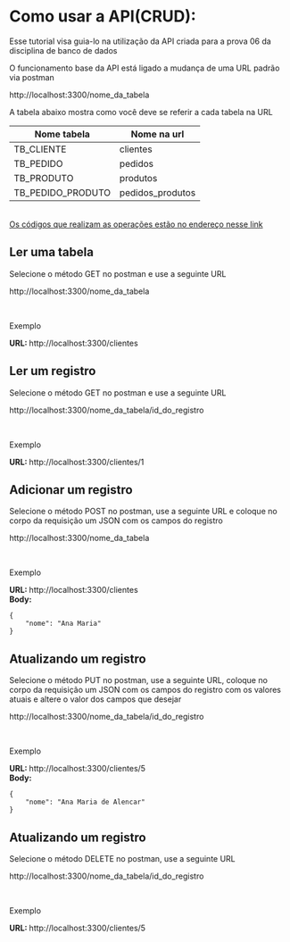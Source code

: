 <h1>Como usar a API(CRUD):</h1>
<p>Esse tutorial visa guia-lo na utilização da API criada para a prova 06 da disciplina de banco de dados</p>
<p>O funcionamento base da API está ligado a mudança de uma URL padrão via postman</p>

http://localhost:3300/nome_da_tabela

<p>A tabela abaixo mostra como você deve se referir a cada tabela na URL</p>

| Nome tabela | Nome na url |
| ------------- | ------------- |
| TB_CLIENTE  | clientes  |
| TB_PEDIDO | pedidos  |
| TB_PRODUTO | produtos  |
| TB_PEDIDO_PRODUTO | pedidos_produtos |

<br/>[Os códigos que realizam as operações estão no endereço nesse link](https://github.com/samuelfabrasil/prova-aluno-samuelfariasdeavellarbrasil/tree/master/controllers)
<h2>Ler uma tabela</h2>
<p>Selecione o método GET no postman e use a seguinte URL</p>
http://localhost:3300/nome_da_tabela

<br/><p>Exemplo</p>

<strong>URL: </strong>http://localhost:3300/clientes<br/>

<h2>Ler um registro</h2>
<p>Selecione o método GET no postman e use a seguinte URL</p>
http://localhost:3300/nome_da_tabela/id_do_registro

<br/><p>Exemplo</p>

<strong>URL: </strong>http://localhost:3300/clientes/1<br/>

<h2>Adicionar um registro</h2>
<p>Selecione o método POST no postman, use a seguinte URL e coloque no corpo da requisição um JSON com os campos do registro</p>
http://localhost:3300/nome_da_tabela

<br/><p>Exemplo</p>

<strong>URL: </strong>http://localhost:3300/clientes<br/>
<strong>Body:</strong>
```
{
    "nome": "Ana Maria"
}
```

<h2>Atualizando um registro</h2>
<p>Selecione o método PUT no postman, use a seguinte URL, coloque no corpo da requisição um JSON com os campos do registro com os valores atuais e altere o valor dos campos que desejar
</p>
http://localhost:3300/nome_da_tabela/id_do_registro

<br/><p>Exemplo</p>

<strong>URL: </strong>http://localhost:3300/clientes/5<br/>
<strong>Body:</strong>
```
{
    "nome": "Ana Maria de Alencar"
}
```

<h2>Atualizando um registro</h2>
<p>Selecione o método DELETE no postman, use a seguinte URL</p>
http://localhost:3300/nome_da_tabela/id_do_registro

<br/><p>Exemplo</p>

<strong>URL: </strong>http://localhost:3300/clientes/5<br/>

